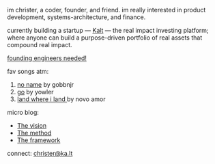 im christer, a coder, founder, and friend. im really interested in product development, systems-architecture, and finance. 

currently building a startup — <a href="https://ka.lt">Kalt</a> — the real impact investing platform; where anyone can build a purpose-driven portfolio of real assets that compound real impact.

[founding engineers needed!](https://ka.lt/jobs)

fav songs atm:
1. [no name](https://www.youtube.com/watch?v=c3E8DW_u0a8) by gobbnjr
2. [go](https://www.youtube.com/watch?v=OOFNUh80Jnw) by yowler
3. [land where i land ](https://www.youtube.com/watch?v=ttv0eOktBtU) by novo amor 

micro blog:
- [The vision](https://ka.lt/vision)
- [The method](https://k-lt.medium.com/afb1f91f981d)
- [The framework]([https://k-lt.medium.com/afb1f91f981d](https://mirage-cheese-d46.notion.site/The-framework-c4816438e43a4afd9874bd1e51a8f8a3?pvs=4))

connect: christer@ka.lt
